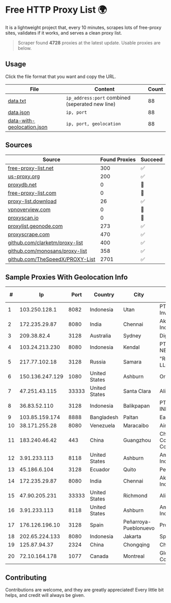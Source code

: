 
# Free HTTP Proxy List 🌍

It is a lightweight project that, every 10 minutes, scrapes lots of free-proxy sites, validates if it works, and serves a clean proxy list.


> Scraper found **4728** proxies at the latest update. Usable proxies are below.

## Usage

Click the file format that you want and copy the URL.


|File|Content|Count|
|----|-------|-----|
|[data.txt](https://raw.githubusercontent.com/themiralay/Proxy-List-World/master/data.txt)|`ip_address:port` combined (seperated new line)|88|
|[data.json](https://raw.githubusercontent.com/themiralay/Proxy-List-World/master/data.json)|`ip, port`|88|
|[data-with-geolocation.json](https://raw.githubusercontent.com/themiralay/Proxy-List-World/master/data-with-geolocation.json)|`ip, port, geolocation`|88|

## Sources

|Source|Found Proxies|Succeed|
|------|-------------|-------|
|[free-proxy-list.net](https://free-proxy-list.net)|300|✅|
|[us-proxy.org](https://www.us-proxy.org)|200|✅|
|[proxydb.net](http://proxydb.net)|0|🚫|
|[free-proxy-list.com](https://free-proxy-list.com/?page=&port=&type%5B%5D=http&type%5B%5D=https&up_time=0&search=Search)|0|🚫|
|[proxy-list.download](https://www.proxy-list.download/HTTP)|26|✅|
|[vpnoverview.com](https://vpnoverview.com/privacy/anonymous-browsing/free-proxy-servers)|0|🚫|
|[proxyscan.io](https://www.proxyscan.io)|0|🚫|
|[proxylist.geonode.com](https://proxylist.geonode.com/api/proxy-list?limit=300&page=1&sort_by=lastChecked&sort_type=desc&protocols=http,https)|273|✅|
|[proxyscrape.com](https://api.proxyscrape.com/v2/?request=displayproxies&protocol=http&timeout=10000&country=all&ssl=all&anonymity=all)|470|✅|
|[github.com/clarketm/proxy-list](https://raw.githubusercontent.com/clarketm/proxy-list/master/proxy-list-raw.txt)|400|✅|
|[github.com/monosans/proxy-list](https://raw.githubusercontent.com/monosans/proxy-list/main/proxies/http.txt)|358|✅|
|[github.com/TheSpeedX/PROXY-List](https://raw.githubusercontent.com/TheSpeedX/PROXY-List/master/http.txt)|2701|✅|


## Sample Proxies With Geolocation Info

|#|Ip|Port|Country|City|Internet Service Provider|
|-|--|----|-------|----|-------------------------|
|1|103.250.128.1|8082|Indonesia|Utan|PT Asri Global Investama|
|2|172.235.29.87|8080|India|Chennai|Akamai Technologies, Inc.|
|3|209.38.82.4|3128|Australia|Sydney|DigitalOcean, LLC|
|4|103.24.213.230|8080|Indonesia|Kendal|PT. ADAU PUTRA NETWORK|
|5|217.77.102.18|3128|Russia|Samara|"Region Svyaz Konsalt" LLC|
|6|150.136.247.129|1080|United States|Ashburn|Oracle Corporation|
|7|47.251.43.115|33333|United States|Santa Clara|Alibaba Cloud LLC|
|8|36.83.52.110|3128|Indonesia|Balikpapan|PT. TELKOM INDONESIA|
|9|103.85.159.174|8888|Bangladesh|Paltan|EarthTelecommunication|
|10|38.171.255.28|8080|Venezuela|Maracaibo|Airtek Solutions C.A.|
|11|183.240.46.42|443|China|Guangzhou|China Mobile Communications Corporation|
|12|3.91.233.113|8118|United States|Ashburn|Amazon Technologies Inc.|
|13|45.186.6.104|3128|Ecuador|Quito|Perez Tito Julio Cesar|
|14|172.235.29.87|8080|India|Chennai|Akamai Technologies, Inc.|
|15|47.90.205.231|33333|United States|Richmond|Alibaba.com LLC|
|16|3.91.233.113|8118|United States|Ashburn|Amazon Technologies Inc.|
|17|176.126.196.10|3128|Spain|Peñarroya-Pueblonuevo|Procono S.A.|
|18|202.65.224.133|8080|Indonesia|Jakarta|SpaceX Starlink|
|19|125.87.94.37|2324|China|Chongqing|China Telecom|
|20|72.10.164.178|1077|Canada|Montreal|GloboTech Communications|



## Contributing

Contributions are welcome, and they are greatly appreciated! Every
little bit helps, and credit will always be given.

